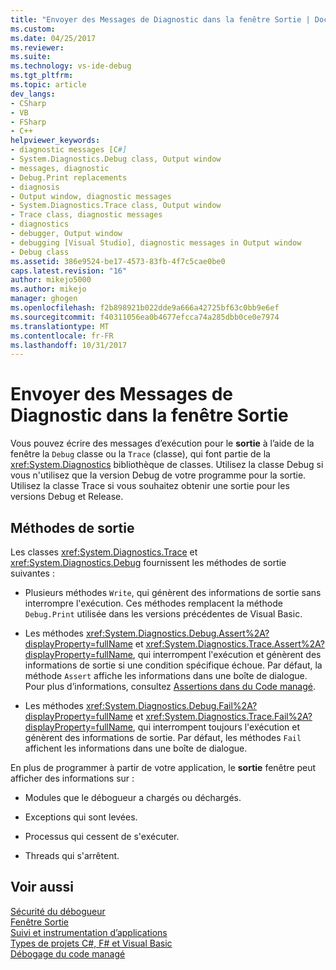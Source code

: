 ```yaml
---
title: "Envoyer des Messages de Diagnostic dans la fenêtre Sortie | Documents Microsoft"
ms.custom: 
ms.date: 04/25/2017
ms.reviewer: 
ms.suite: 
ms.technology: vs-ide-debug
ms.tgt_pltfrm: 
ms.topic: article
dev_langs:
- CSharp
- VB
- FSharp
- C++
helpviewer_keywords:
- diagnostic messages [C#]
- System.Diagnostics.Debug class, Output window
- messages, diagnostic
- Debug.Print replacements
- diagnosis
- Output window, diagnostic messages
- System.Diagnostics.Trace class, Output window
- Trace class, diagnostic messages
- diagnostics
- debugger, Output window
- debugging [Visual Studio], diagnostic messages in Output window
- Debug class
ms.assetid: 386e9524-be17-4573-83fb-4f7c5cae0be0
caps.latest.revision: "16"
author: mikejo5000
ms.author: mikejo
manager: ghogen
ms.openlocfilehash: f2b898921b022dde9a666a42725bf63c0bb9e6ef
ms.sourcegitcommit: f40311056ea0b4677efcca74a285dbb0ce0e7974
ms.translationtype: MT
ms.contentlocale: fr-FR
ms.lasthandoff: 10/31/2017
---
```

# <a name="send-diagnostic-messages-to-the-output-window"></a>Envoyer des Messages de Diagnostic dans la fenêtre Sortie
Vous pouvez écrire des messages d’exécution pour le **sortie** à l’aide de la fenêtre la `Debug` classe ou la `Trace` (classe), qui font partie de la <xref:System.Diagnostics> bibliothèque de classes. Utilisez la classe Debug si vous n'utilisez que la version Debug de votre programme pour la sortie. Utilisez la classe Trace si vous souhaitez obtenir une sortie pour les versions Debug et Release.  
  
## <a name="output-methods"></a>Méthodes de sortie  
 Les classes <xref:System.Diagnostics.Trace> et <xref:System.Diagnostics.Debug> fournissent les méthodes de sortie suivantes :  
  
-   Plusieurs méthodes `Write`, qui génèrent des informations de sortie sans interrompre l'exécution. Ces méthodes remplacent la méthode `Debug.Print` utilisée dans les versions précédentes de Visual Basic.  
  
-   Les méthodes <xref:System.Diagnostics.Debug.Assert%2A?displayProperty=fullName> et <xref:System.Diagnostics.Trace.Assert%2A?displayProperty=fullName>, qui interrompent l'exécution et génèrent des informations de sortie si une condition spécifique échoue. Par défaut, la méthode `Assert` affiche les informations dans une boîte de dialogue. Pour plus d’informations, consultez [Assertions dans du Code managé](../debugger/assertions-in-managed-code.md).  
  
-   Les méthodes <xref:System.Diagnostics.Debug.Fail%2A?displayProperty=fullName> et <xref:System.Diagnostics.Trace.Fail%2A?displayProperty=fullName>, qui interrompent toujours l'exécution et génèrent des informations de sortie. Par défaut, les méthodes `Fail` affichent les informations dans une boîte de dialogue.  
  
 En plus de programmer à partir de votre application, le **sortie** fenêtre peut afficher des informations sur :  
  
-   Modules que le débogueur a chargés ou déchargés.  
  
-   Exceptions qui sont levées.  
  
-   Processus qui  cessent de s'exécuter.  
  
-   Threads qui s'arrêtent.  
  
## <a name="see-also"></a>Voir aussi  
 [Sécurité du débogueur](../debugger/debugger-security.md)   
 [Fenêtre Sortie](../ide/reference/output-window.md)   
 [Suivi et instrumentation d’applications](/dotnet/framework/debug-trace-profile/tracing-and-instrumenting-applications)  
 [Types de projets C#, F# et Visual Basic](../debugger/debugging-preparation-csharp-f-hash-and-visual-basic-project-types.md)   
 [Débogage du code managé](../debugger/debugging-managed-code.md)